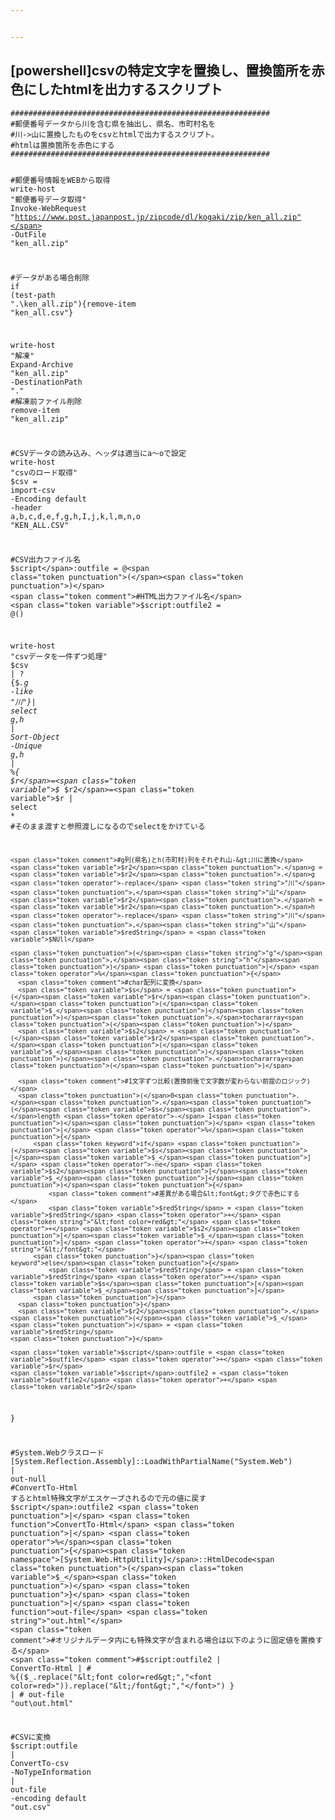 ```yaml
---


---
```


<h2 id="powershellcsvの特定文字を置換し、置換箇所を赤色にしたhtmlを出力するスクリプト">[powershell]csvの特定文字を置換し、置換箇所を赤色にしたhtmlを出力するスクリプト</h2>
<pre class=" language-powershell"><code class="prism  language-powershell"><span class="token comment">##########################################################</span>
<span class="token comment">#郵便番号データから川を含む県を抽出し、県名、市町村名を</span>
<span class="token comment">#川-&gt;山に置換したものをcsvとhtmlで出力するスクリプト。</span>
<span class="token comment">#htmlは置換箇所を赤色にする</span>
<span class="token comment">##########################################################</span>

<span class="token comment">#郵便番号情報をWEBから取得</span>
<span class="token function">write-host</span> <span class="token string">"郵便番号データ取得"</span>
<span class="token function">Invoke-WebRequest</span> <span class="token string">"https://www.post.japanpost.jp/zipcode/dl/kogaki/zip/ken_all.zip"</span> <span class="token operator">-</span>OutFile <span class="token string">"ken_all.zip"</span>

<span class="token comment">#データがある場合削除</span>
<span class="token keyword">if</span> <span class="token punctuation">(</span><span class="token function">test-path</span> <span class="token string">".\ken_all.zip"</span><span class="token punctuation">)</span><span class="token punctuation">{</span><span class="token function">remove-item</span> <span class="token string">"ken_all.csv"</span><span class="token punctuation">}</span>

<span class="token function">write-host</span> <span class="token string">"解凍"</span>
Expand<span class="token operator">-</span>Archive <span class="token string">"ken_all.zip"</span> <span class="token operator">-</span>DestinationPath <span class="token string">".\"</span>
<span class="token comment">#解凍前ファイル削除</span>
<span class="token function">remove-item</span>  <span class="token string">"ken_all.zip"</span>

<span class="token comment">#CSVデータの読み込み、ヘッダは適当にa～oで設定</span>
<span class="token function">write-host</span> <span class="token string">"csvのロード取得"</span>
<span class="token variable">$csv</span> = <span class="token function">import-csv</span> <span class="token operator">-</span>Encoding default <span class="token operator">-</span>header a<span class="token punctuation">,</span>b<span class="token punctuation">,</span>c<span class="token punctuation">,</span>d<span class="token punctuation">,</span>e<span class="token punctuation">,</span>f<span class="token punctuation">,</span>g<span class="token punctuation">,</span>h<span class="token punctuation">,</span>I<span class="token punctuation">,</span>j<span class="token punctuation">,</span>k<span class="token punctuation">,</span>l<span class="token punctuation">,</span>m<span class="token punctuation">,</span>n<span class="token punctuation">,</span>o <span class="token string">"KEN_ALL.CSV"</span> 

<span class="token comment">#CSV出力ファイル名</span>
<span class="token variable">$script</span>:outfile = @<span class="token punctuation">(</span><span class="token punctuation">)</span>
<span class="token comment">#HTML出力ファイル名</span>
<span class="token variable">$script</span>:outfile2 = @<span class="token punctuation">(</span><span class="token punctuation">)</span>

<span class="token function">write-host</span> <span class="token string">"csvデータを一件ずつ処理"</span>
<span class="token variable">$csv</span> <span class="token punctuation">|</span> ? <span class="token punctuation">{</span><span class="token variable">$_</span><span class="token punctuation">.</span>g <span class="token operator">-like</span> <span class="token string">"*川*"</span><span class="token punctuation">}</span><span class="token punctuation">|</span> <span class="token function">select</span> g<span class="token punctuation">,</span>h <span class="token punctuation">|</span>  <span class="token function">Sort-Object</span> <span class="token operator">-</span>Unique g<span class="token punctuation">,</span>h <span class="token punctuation">|</span> <span class="token operator">%</span><span class="token punctuation">{</span>
    <span class="token variable">$r</span>=<span class="token variable">$_</span>
    <span class="token variable">$r2</span>=<span class="token variable">$r</span> <span class="token punctuation">|</span> <span class="token function">select</span> <span class="token operator">*</span>  <span class="token comment">#そのまま渡すと参照渡しになるのでselectをかけている</span>

    <span class="token comment">#g列(県名)とh(市町村)列をそれぞれ山-&gt;川に置換</span>
    <span class="token variable">$r2</span><span class="token punctuation">.</span>g = <span class="token variable">$r2</span><span class="token punctuation">.</span>g <span class="token operator">-replace</span> <span class="token string">"川"</span><span class="token punctuation">,</span><span class="token string">"山"</span>
    <span class="token variable">$r2</span><span class="token punctuation">.</span>h = <span class="token variable">$r2</span><span class="token punctuation">.</span>h <span class="token operator">-replace</span> <span class="token string">"川"</span><span class="token punctuation">,</span><span class="token string">"山"</span>
    <span class="token variable">$redString</span> = <span class="token variable">$NUll</span>

    <span class="token punctuation">(</span><span class="token string">"g"</span><span class="token punctuation">,</span><span class="token string">"h"</span><span class="token punctuation">)</span> <span class="token punctuation">|</span> <span class="token operator">%</span><span class="token punctuation">{</span>
      <span class="token comment">#char配列に変換</span>
      <span class="token variable">$s</span> = <span class="token punctuation">(</span><span class="token variable">$r</span><span class="token punctuation">.</span><span class="token punctuation">(</span><span class="token variable">$_</span><span class="token punctuation">)</span><span class="token punctuation">)</span><span class="token punctuation">.</span>tochararray<span class="token punctuation">(</span><span class="token punctuation">)</span>
      <span class="token variable">$s2</span> = <span class="token punctuation">(</span><span class="token variable">$r2</span><span class="token punctuation">.</span><span class="token punctuation">(</span><span class="token variable">$_</span><span class="token punctuation">)</span><span class="token punctuation">)</span><span class="token punctuation">.</span>tochararray<span class="token punctuation">(</span><span class="token punctuation">)</span>

      <span class="token comment">#1文字ずつ比較(置換前後で文字数が変わらない前提のロジック)</span>
      <span class="token punctuation">(</span>0<span class="token punctuation">.</span><span class="token punctuation">.</span><span class="token punctuation">(</span><span class="token variable">$s</span><span class="token punctuation">.</span>length <span class="token operator">-</span> 1<span class="token punctuation">)</span><span class="token punctuation">)</span> <span class="token punctuation">|</span> <span class="token operator">%</span><span class="token punctuation">{</span>
          <span class="token keyword">if</span> <span class="token punctuation">(</span><span class="token variable">$s</span><span class="token punctuation">[</span><span class="token variable">$_</span><span class="token punctuation">]</span> <span class="token operator">-ne</span> <span class="token variable">$s2</span><span class="token punctuation">[</span><span class="token variable">$_</span><span class="token punctuation">]</span><span class="token punctuation">)</span><span class="token punctuation">{</span>
              <span class="token comment">#差異がある場合&lt;font&gt;タグで赤色にする</span>
              <span class="token variable">$redString</span> = <span class="token variable">$redString</span> <span class="token operator">+</span> <span class="token string">"&lt;font color=red&gt;"</span> <span class="token operator">+</span> <span class="token variable">$s2</span><span class="token punctuation">[</span><span class="token variable">$_</span><span class="token punctuation">]</span> <span class="token operator">+</span> <span class="token string">"&lt;/font&gt;"</span>   
          <span class="token punctuation">}</span><span class="token keyword">else</span><span class="token punctuation">{</span>
              <span class="token variable">$redString</span> = <span class="token variable">$redString</span> <span class="token operator">+</span> <span class="token variable">$s</span><span class="token punctuation">[</span><span class="token variable">$_</span><span class="token punctuation">]</span>
          <span class="token punctuation">}</span>
      <span class="token punctuation">}</span>
      <span class="token variable">$r2</span><span class="token punctuation">.</span><span class="token punctuation">(</span><span class="token variable">$_</span><span class="token punctuation">)</span> = <span class="token variable">$redString</span>
    <span class="token punctuation">}</span>

    <span class="token variable">$script</span>:outfile = <span class="token variable">$outfile</span> <span class="token operator">+</span> <span class="token variable">$r</span>
    <span class="token variable">$script</span>:outfile2 = <span class="token variable">$outfile2</span> <span class="token operator">+</span> <span class="token variable">$r2</span>
<span class="token punctuation">}</span>

<span class="token comment">#System.Webクラスロード</span>
<span class="token namespace">[System.Reflection.Assembly]</span>::LoadWithPartialName<span class="token punctuation">(</span><span class="token string">"System.Web"</span><span class="token punctuation">)</span> <span class="token punctuation">|</span> <span class="token function">out-null</span>
<span class="token comment">#ConvertTo-Html するとhtml特殊文字がエスケープされるので元の値に戻す</span>
<span class="token variable">$script</span>:outfile2 <span class="token punctuation">|</span> <span class="token function">ConvertTo-Html</span> <span class="token punctuation">|</span> <span class="token operator">%</span><span class="token punctuation">{</span><span class="token namespace">[System.Web.HttpUtility]</span>::HtmlDecode<span class="token punctuation">(</span><span class="token variable">$_</span><span class="token punctuation">)</span> <span class="token punctuation">}</span> <span class="token punctuation">|</span> <span class="token function">out-file</span> <span class="token string">"out.html"</span>
<span class="token comment">#オリジナルデータ内にも特殊文字が含まれる場合は以下のように固定値を置換する</span>
<span class="token comment">#$script:outfile2 | ConvertTo-Html |</span>
<span class="token comment"># %{($_.replace("&amp;lt;font color=red&amp;gt;","&lt;font color=red&gt;")).replace("&amp;lt;/font&amp;gt;","&lt;/font&gt;") } |</span>
<span class="token comment">#  out-file "out\out.html"</span>

<span class="token comment">#CSVに変換</span>
<span class="token variable">$script</span>:outfile <span class="token punctuation">|</span> <span class="token function">ConvertTo-csv</span> <span class="token operator">-</span>NoTypeInformation <span class="token punctuation">|</span> <span class="token function">out-file</span> <span class="token operator">-</span>encoding default <span class="token string">"out.csv"</span>

</code></pre>


